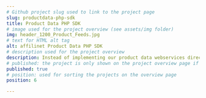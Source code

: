```yaml
---
# Github project slug used to link to the project page
slug: productdata-php-sdk
title: Product Data PHP SDK
# image used for the project overview (see assets/img folder)
img: header_1200_Product_Feeds.jpg
# text for HTML alt tag
alt: affilinet Product Data PHP SDK
# description used for the project overview
description: Instead of implementing our product data webservices directly, why not use our <b>Product Data PHP SDK</b>! It provides you with a simple way to use PHP methods and access our product data webservices - and therefore millions of products.
# published: the project is only shown on the project overview page if set to true
published: true
# position: used for sorting the projects on the overview page 
position: 6

---
```


